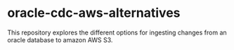 # oracle-cdc-aws-alternatives
This repository explores the different options for ingesting changes from an oracle database to amazon AWS S3.
